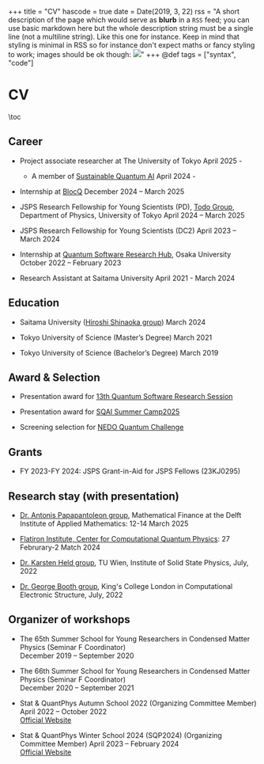 +++
title = "CV"
hascode = true
date = Date(2019, 3, 22)
rss = "A short description of the page which would serve as **blurb** in a `RSS` feed; you can use basic markdown here but the whole description string must be a single line (not a multiline string). Like this one for instance. Keep in mind that styling is minimal in RSS so for instance don't expect maths or fancy styling to work; images should be ok though: ![](https://upload.wikimedia.org/wikipedia/en/3/32/Rick_and_Morty_opening_credits.jpeg)"
+++
@def tags = ["syntax", "code"]

# CV

\toc

## Career 

- Project associate researcher at The University of Tokyo
  April 2025 - 

  - A member of [Sustainable Quantum AI](https://sqai.jp) 
  April 2024 -

- Internship at [BlocQ](https://www.blocqinc.com/)
  December 2024 – March 2025  


- JSPS Research Fellowship for Young Scientists (PD), [Todo Group](https://exa.phys.s.u-tokyo.ac.jp/ja), Department of Physics, University of Tokyo
  April 2024 – March 2025  
  
- JSPS Research Fellowship for Young Scientists (DC2)
  April 2023 – March 2024  
  
- Internship at [Quantum Software Research Hub](https://qsrh.jp/seminar/), Osaka University
  October 2022 – February 2023  
  
- Research Assistant at Saitama University
  April 2021 - March 2024

## Education

- Saitama University ([Hiroshi Shinaoka group](https://shinaoka.sakura.ne.jp)) 
  March 2024  

- Tokyo University of Science (Master’s Degree)
  March 2021  

- Tokyo University of Science (Bachelor’s Degree)
  March 2019  
  

## Award & Selection
- Presentation award for [13th Quantum Software Research Session](https://www.ipsj.or.jp/award/qs-award1.html)

- Presentation award for [SQAI Summer Camp2025](https://sqai.jp/event/5396/)

- Screening selection for [NEDO Quantum Challenge](https://qc-challenge.nedo.go.jp)

## Grants
- FY 2023-FY 2024: JSPS Grant-in-Aid for JSPS Fellows (23KJ0295)

## Research stay (with presentation)
- [Dr. Antonis Papapantoleon group]((https://fa.ewi.tudelft.nl/~apapapantoleon/index.html)), Mathematical Finance at the Delft Institute of Applied Mathematics: 12-14 March 2025

- [Flatiron Institute, Center for Computational Quantum Physics](https://www.simonsfoundation.org/flatiron/center-for-computational-quantum-physics/): 27 Februrary-2 Match 2024

- [Dr. Karsten Held group](https://www.tuwien.at/en/phy/ifp/theory), TU Wien, Institute of Solid State Physics, July, 2022

- [Dr. George Booth group](https://www.boothgroupresearch.com/index.html), King's College London in Computational Electronic Structure, July, 2022


## Organizer of workshops
- The 65th Summer School for Young Researchers in Condensed Matter Physics (Seminar F Coordinator)  
  December 2019 – September 2020

- The 66th Summer School for Young Researchers in Condensed Matter Physics (Seminar F Coordinator)  
  December 2020 – September 2021

- Stat & QuantPhys Autumn School 2022 (Organizing Committee Member)  
  April 2022 – October 2022  
  [Official Website](http://hatano-lab.iis.u-tokyo.ac.jp/manami/SQP2022/index_jp.html)

- Stat & QuantPhys Winter School 2024 (SQP2024) (Organizing Committee Member)
  April 2023 – February 2024  
  [Official Website](http://hatano-lab.iis.u-tokyo.ac.jp/norihiro/SQP2024/index.html)

